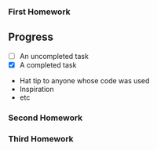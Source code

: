 ### First Homework
## Progress
- [ ] An uncompleted task
- [x] A completed task

* Hat tip to anyone whose code was used
* Inspiration
* etc
### Second Homework

### Third Homework
